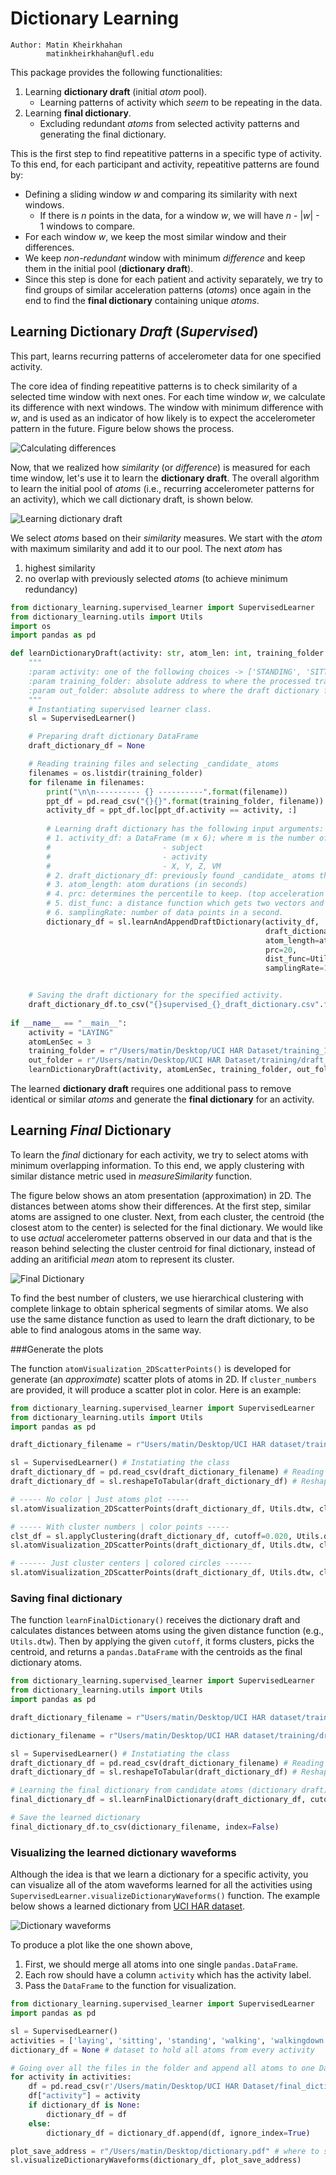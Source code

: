 # Dictionary Learning

```
Author: Matin Kheirkhahan
        matinkheirkhahan@ufl.edu
```

This package provides the following functionalities:

1. Learning **dictionary draft** (initial _atom_ pool).
   * Learning patterns of activity which _seem_ to be repeating in the data.
2. Learning **final dictionary**.
   * Excluding redundant _atoms_ from selected activity patterns and generating the final dictionary.



This is the first step to find repeatitive patterns in a specific type of activity. To this end, for each participant and activity, repeatitive patterns are found by:

* Defining a sliding window _w_ and comparing its similarity with next windows.
  * If there is _n_ points in the data, for a window _w_, we will have _n_ - |_w_| - 1 windows to compare.
* For each window _w_, we keep the most similar window and their differences.
* We keep _non-redundant_ window with minimum _difference_ and keep them in the initial pool (**dictionary draft**).
* Since this step is done for each patient and activity separately, we try to find groups of similar acceleration patterns (_atoms_) once again in the end to find the **final dictionary** containing unique _atoms_.



## Learning Dictionary _Draft_ (_Supervised_)

This part, learns recurring patterns of accelerometer data for one specified activity.

The core idea of finding repeatitive patterns is to check similarity of a selected time window with next ones. For each time window _w_, we calculate its difference with next windows. The window with minimum difference with _w_, and is used as an indicator of how likely is to expect the accelerometer pattern in the future. Figure below shows the process.

![Calculating differences](images/fig01_similarity_measure.png)

Now, that we realized how _similarity_ (or _difference_) is measured for each time window, let's use it to learn the **dictionary draft**. The overall algorithm to learn the initial pool of _atoms_ (i.e., recurring accelerometer patterns for an activity), which we call dictionary draft, is shown below.

![Learning dictionary draft](images/fig02_learn_draft_dictionary_supervised.png)

We select _atoms_ based on their _similarity_ measures. We start with the _atom_ with maximum similarity and add it to our pool. The next _atom_ has 

1. highest similarity
2. no overlap with previously selected _atoms_ (to achieve minimum redundancy)

```python
from dictionary_learning.supervised_learner import SupervisedLearner
from dictionary_learning.utils import Utils
import os
import pandas as pd

def learnDictionaryDraft(activity: str, atom_len: int, training_folder: str, out_folder:str):
    """
    :param activity: one of the following choices -> ['STANDING', 'SITTING', 'LAYING', 'WALKING', 'WALKING_DOWNSTAIRS', 'WALKING_UPSTAIRS']
    :param training_folder: absolute address to where the processed training files (vector form) are located.
    :param out_folder: absolute address to where the draft dictionary files are saved.
    """
    # Instantiating supervised learner class.
    sl = SupervisedLearner()

    # Preparing draft dictionary DataFrame
    draft_dictionary_df = None

    # Reading training files and selecting _candidate_ atoms
    filenames = os.listdir(training_folder)
    for filename in filenames:
        print("\n\n---------- {} ----------".format(filename))
        ppt_df = pd.read_csv("{}{}".format(training_folder, filename))
        activity_df = ppt_df.loc[ppt_df.activity == activity, :]
        
        # Learning draft dictionary has the following input arguments:
        # 1. activity_df: a DataFrame (m x 6); where m is the number of data points and columns are
        #                         - subject
        #                         - activity
        #                         - X, Y, Z, VM
        # 2. draft_dictionary_df: previously found _candidate_ atoms that we append the new _candidates_ to this DataFrame.
        # 3. atom_length: atom durations (in seconds)
        # 4. prc: determines the percentile to keep. (top acceleration patterns with minimum dissimilarity with future patterns)
        # 5. dist_func: a distance function which gets two vectors and returns a distance. (see Utils class for the implemented distance functions)
        # 6. samplingRate: number of data points in a second.
        dictionary_df = sl.learnAndAppendDraftDictionary(activity_df,
                                                         draft_dictionary_df,
                                                         atom_length=atom_len,
                                                         prc=20,
                                                         dist_func=Utils.dtw,
                                                         samplingRate=10)


	# Saving the draft dictionary for the specified activity.        
    draft_dictionary_df.to_csv("{}supervised_{}_draft_dictionary.csv".format(out_folder, activity), index=False)
    
if __name__ == "__main__":
    activity = "LAYING"
    atomLenSec = 3
    training_folder = r"/Users/matin/Desktop/UCI HAR Dataset/training_10Hz/"
    out_folder = r"/Users/matin/Desktop/UCI HAR Dataset/training/draft_dictionaries/"
    learnDictionaryDraft(activity, atomLenSec, training_folder, out_folder)
```

The learned **dictionary draft** requires one additional pass to remove identical or similar _atoms_ and generate the **final dictionary** for an activity.



## Learning _Final_ Dictionary

To learn the _final_ dictionary for each activity, we try to select atoms with minimum overlapping information. To this end, we apply clustering with similar distance metric used in _measureSimilarity_ function.

The figure below shows an atom presentation (approximation) in 2D. The distances between atoms show their differences. At the first step, similar atoms are assigned to one cluster. Next, from each cluster, the centroid (the closest atom to the center) is selected for the final dictionary. We would like to use _actual_ accelerometer patterns observed in our data and that is the reason behind selecting the cluster centroid for final dictionary, instead of adding an aritificial _mean_ atom to represent its cluster.

![Final Dictionary](images/fig03_final_dictionary.png)

To find the best number of clusters, we use hierarchical clustering with complete linkage to obtain spherical segments of similar atoms. We also use the same distance function as used to learn the draft dictionary, to be able to find analogous atoms in the same way.

###Generate the plots

The function `atomVisualization_2DScatterPoints()` is developed for generate (an _approximate_) scatter plots of atoms in 2D. If `cluster_numbers` are provided, it will produce a scatter plot in color. Here is an example:

```python
from dictionary_learning.supervised_learner import SupervisedLearner
from dictionary_learning.utils import Utils
import pandas as pd

draft_dictionary_filename = r"Users/matin/Desktop/UCI HAR dataset/training/draft/supervised_laying_draft_dictionary.csv"

sl = SupervisedLearner() # Instatiating the class
draft_dictionary_df = pd.read_csv(draft_dictionary_filename) # Reading draft dictionary
draft_dictionary_df = sl.reshapeToTabular(draft_dictionary_df) # Reshaping data to tabular

# ----- No color | Just atoms plot -----
sl.atomVisualization_2DScatterPoints(draft_dictionary_df, Utils.dtw, cluster_numbers=None, just_centers=False)

# ----- With cluster numbers | color points -----
clst_df = sl.applyClustering(draft_dictionary_df, cutoff=0.020, Utils.dtw)
sl.atomVisualization_2DScatterPoints(draft_dictionary_df, Utils.dtw, cluster_numbers=clst_df.cluster_number.values, just_centers=False)

# ------ Just cluster centers | colored circles ------
sl.atomVisualization_2DScatterPoints(draft_dictionary_df, Utils.dtw, cluster_numbers=clst_df.cluster_number.values, just_centers=True)
```



### Saving final dictionary

The function `learnFinalDictionary()` receives the dictionary draft and calculates distances between atoms using the given distance function (e.g., `Utils.dtw`). Then by applying the given `cutoff`, it forms clusters, picks the centroid, and returns a `pandas.DataFrame` with the centroids as the final dictionary atoms.

```python
from dictionary_learning.supervised_learner import SupervisedLearner
from dictionary_learning.utils import Utils
import pandas as pd

draft_dictionary_filename = r"Users/matin/Desktop/UCI HAR dataset/training/draft/supervised_laying_draft_dictionary.csv"

dictionary_filename = r"Users/matin/Desktop/UCI HAR dataset/training/draft/supervised_laying_final_dictionary.csv"

sl = SupervisedLearner() # Instatiating the class
draft_dictionary_df = pd.read_csv(draft_dictionary_filename) # Reading draft dictionary
draft_dictionary_df = sl.reshapeToTabular(draft_dictionary_df) # Reshaping data to tabular

# Learning the final dictionary from candidate atoms (dictionary draft)
final_dictionary_df = sl.learnFinalDictionary(draft_dictionary_df, cutoff=0.020, dist_func=Utils.dtw)

# Save the learned dictionary
final_dictionary_df.to_csv(dictionary_filename, index=False)
```



### Visualizing the learned dictionary waveforms

Although the idea is that we learn a dictionary for a specific activity, you can visualize all of the atom waveforms learned for all the activities using `SupervisedLearner.visualizeDictionaryWaveforms()` function. The example below shows a learned dictionary from [UCI HAR dataset](https://archive.ics.uci.edu/ml/machine-learning-databases/00240/).

![Dictionary waveforms](images/fig04_visualization_dictionary.png)

To produce a plot like the one shown above,

1. First, we should merge all atoms into one single `pandas.DataFrame`.
2. Each row should have a column `activity` which has the activity label.
3. Pass the `DataFrame` to the function for visualization.

```python
from dictionary_learning.supervised_learner import SupervisedLearner
import pandas as pd

sl = SupervisedLearner()
activities = ['laying', 'sitting', 'standing', 'walking', 'walkingdown', 'walkingup']
dictionary_df = None # dataset to hold all atoms from every activity

# Going over all the files in the folder and append all atoms to one DataFrame
for activity in activities:
    df = pd.read_csv(r'/Users/matin/Desktop/UCI HAR Dataset/final_dictionaries/supervised_{}_final_dictionary.csv'.format(activity))
    df["activity"] = activity
    if dictionary_df is None:
        dictionary_df = df
    else:
        dictionary_df = dictionary_df.append(df, ignore_index=True)

plot_save_address = r"/Users/matin/Desktop/dictionary.pdf" # where to save the plot
sl.visualizeDictionaryWaveforms(dictionary_df, plot_save_address)
```

